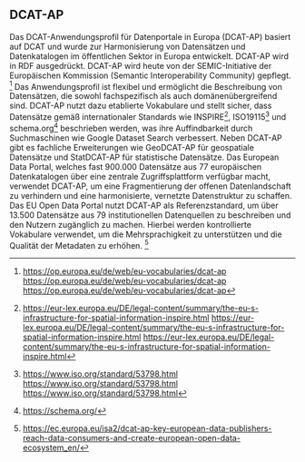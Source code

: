 ## DCAT-AP 
Das DCAT-Anwendungsprofil für Datenportale in Europa (DCAT-AP) basiert auf DCAT und wurde zur Harmonisierung von Datensätzen und Datenkatalogen im öffentlichen Sektor in Europa entwickelt. DCAT-AP wird in RDF ausgedrückt. DCAT-AP wird heute von der SEMIC-Initiative der Europäischen Kommission (Semantic Interoperability Community) gepflegt. [^34]
Das Anwendungsprofil ist flexibel und ermöglicht die Beschreibung von Datensätzen, die sowohl fachspezifisch als auch domänenübergreifend sind. DCAT-AP nutzt dazu etablierte Vokabulare und stellt sicher, dass Datensätze gemäß internationaler Standards wie INSPIRE[^35], ISO19115[^36] und schema.org[^37] beschrieben werden, was ihre Auffindbarkeit durch Suchmaschinen wie Google Dataset Search verbessert. Neben DCAT-AP gibt es fachliche Erweiterungen wie GeoDCAT-AP für geospatiale Datensätze und StatDCAT-AP für statistische Datensätze.
Das European Data Portal, welches fast 900.000 Datensätze aus 77 europäischen Datenkatalogen über eine zentrale Zugriffsplattform verfügbar macht, verwendet DCAT-AP, um eine Fragmentierung der offenen Datenlandschaft zu verhindern und eine harmonisierte, vernetzte Datenstruktur zu schaffen.
Das EU Open Data Portal nutzt DCAT-AP als Referenzstandard, um über 13.500 Datensätze aus 79 institutionellen Datenquellen zu beschreiben und den Nutzern zugänglich zu machen. Hierbei werden kontrollierte Vokabulare verwendet, um die Mehrsprachigkeit zu unterstützen und die Qualität der Metadaten zu erhöhen. [^38]

[^34]:https://op.europa.eu/de/web/eu-vocabularies/dcat-ap  https://op.europa.eu/de/web/eu-vocabularies/dcat-ap  https://op.europa.eu/de/web/eu-vocabularies/dcat-ap
[^35]:https://eur-lex.europa.eu/DE/legal-content/summary/the-eu-s-infrastructure-for-spatial-information-inspire.html  https://eur-lex.europa.eu/DE/legal-content/summary/the-eu-s-infrastructure-for-spatial-information-inspire.html  https://eur-lex.europa.eu/DE/legal-content/summary/the-eu-s-infrastructure-for-spatial-information-inspire.html
[^36]:https://www.iso.org/standard/53798.html  https://www.iso.org/standard/53798.html  https://www.iso.org/standard/53798.html 
[^37]:https://schema.org/
[^38]:https://ec.europa.eu/isa2/dcat-ap-key-european-data-publishers-reach-data-consumers-and-create-european-open-data-ecosystem_en/